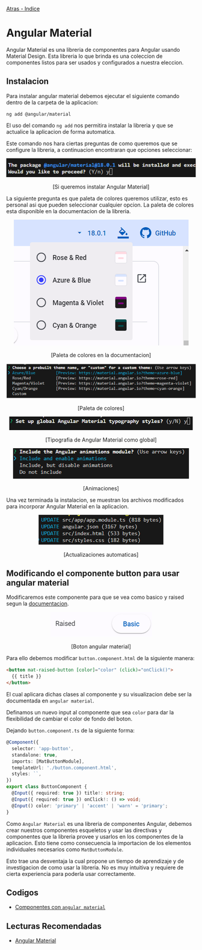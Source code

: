 [Atras - Indice](https://github.com/daniel18acevedo/DA2-Tecnologia/blob/angular/angular-style)

# Angular Material

Angular Material es una libreria de componentes para Angular usando Material Design. Esta libreria lo que brinda es una coleccion de componentes listos para ser usados y configurados a nuestra eleccion.

## Instalacion

Para instalar angular material debemos ejecutar el siguiente comando dentro de la carpeta de la aplicacion:

```CMD
ng add @angular/material
```

El uso del comando `ng add` nos permitira instalar la libreria y que se actualice la aplicacion de forma automatica.

Este comando nos hara ciertas preguntas de como queremos que se configure la libreria, a continuacion encontraran que opciones seleccionar:

<p align="center">
<img src="./images/image-5.png">
</p>

<p align="center">
[Si queremos instalar Angular Material]
</p>

La siguiente pregunta es que paleta de colores queremos utilizar, esto es personal asi que pueden seleccionar cualquier opcion. La paleta de colores esta disponible en la documentacion de la libreria.

<p align="center">
<img src="./images/image-10.png">
</p>

<p align="center">
[Paleta de colores en la documentacion]
</p>

<p align="center">
<img src="./images/image-6.png">
</p>

<p align="center">
[Paleta de colores]
</p>

<p align="center">
<img src="./images/image-7.png">
</p>

<p align="center">
[Tipografia de Angular Material como global]
</p>

<p align="center">
<img src="./images/image-8.png">
</p>
<p align="center">
[Animaciones]
</p>

Una vez terminada la instalacion, se muestran los archivos modificados para incorporar Angular Material en la aplicacion.

<p align="center">
<img src="./images/image-9.png">
</p>

<p align="center">
[Actualizaciones automaticas]
</p>

## Modificando el componente button para usar angular material

Modificaremos este componente para que se vea como basico y raised segun la [documentacion](https://material.angular.io/components/button/examples).

<p align="center">
<img src="./images/image-11.png">
</p>

<p align="center">
[Boton angular material]
</p>

Para ello debemos modificar `button.component.html` de la siguiente manera:

```HTML
<button mat-raised-button [color]="color" (click)="onClick()">
  {{ title }}
</button>
```

El cual aplicara dichas clases al componente y su visualizacion debe ser la documentada en `angular material`.

Definamos un nuevo input al componente que sea `color` para dar la flexibilidad de cambiar el color de fondo del boton.

Dejando `button.component.ts` de la siguiente forma:

```TypeScript
@Component({
  selector: 'app-button',
  standalone: true,
  imports: [MatButtonModule],
  templateUrl: './button.component.html',
  styles: ``,
})
export class ButtonComponent {
  @Input({ required: true }) title!: string;
  @Input({ required: true }) onClick!: () => void;
  @Input() color: 'primary' | 'accent' | 'warn' = 'primary';
}
```

Como `Angular Material` es una libreria de componentes Angular, debemos crear nuestros componentes esqueletos y usar las directivas y componentes que la libreria provee y usarlos en los componentes de la aplicacion. Esto tiene como consecuencia la importacion de los elementos individuales necesarios como `MatButtonModule`.

Esto trae una desventaja la cual propone un tiempo de aprendizaje y de investigacion de como usar la libreria. No es muy intuitiva y requiere de cierta experiencia para poderla usar correctamente.

## Codigos

- [Componentes con `angular material`](https://github.com/daniel18acevedo/DA2-Tecnologia/tree/angular-style/1-%20Angular%20application/MyAngularMaterialApp)

## Lecturas Recomendadas

- [Angular Material](https://material.angular.io/)

